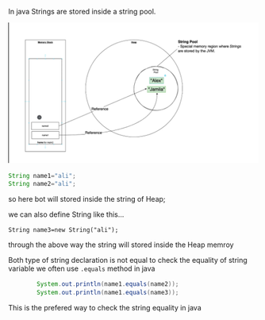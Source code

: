 In java Strings are stored inside a string pool.




![stringBehaviour](./img.png)







````java
String name1="ali";
String name2="ali";
````

so here bot will stored inside the string of Heap;



we can also define String like this...
````
String name3=new String("ali");
````

through the above way the string will stored inside the Heap memroy 


Both type of string declaration is not equal
to check the equality of string variable we often use `.equals` method in java


```java
        System.out.println(name1.equals(name2));
        System.out.println(name1.equals(name3));
```
This is the prefered way to check the string equality in java


